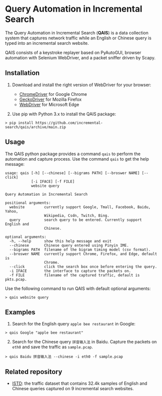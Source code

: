 # Query Automation in Incremental Search

The Query Automation in Incremental Search (**QAIS**) is a data collection system that captures network traffic while an English or Chinese query is typed into an incremental search website.

QAIS consists of a keystroke replayer based on PyAutoGUI, browser automation with Selenium WebDriver, and a packet sniffer driven by Scapy.

## Installation

1. Download and install the right version of WebDriver for your browser:

	* [ChromeDriver](https://chromedriver.chromium.org/downloads) for Google Chrome
	* [GeckoDriver](https://github.com/mozilla/geckodriver/releases/) for Mozilla Firefox
	* [WebDriver](https://developer.microsoft.com/en-us/microsoft-edge/tools/webdriver/) for Microsoft Edge

2. Use pip with Python 3.x to install the QAIS package:

```
> pip install https://github.com/incremental-search/qais/archive/main.zip
```


## Usage

The QAIS python package provides a command `qais` to perform the automation and capture process. Use the command `qais` to get the help message:

```
usage: qais [-h] [--chinese] [--bigrams PATH] [--broswer NAME] [--click]
            [-i IFACE] [-f FILE]
            website query

Query Automation in Incremental Search

positional arguments:
  website         currently support Google, Tmall, Facebook, Baidu, Yahoo,
                  Wikipedia, Csdn, Twitch, Bing.
  query           search query to be entered. Currently support English and
                  Chinese.

optional arguments:
  -h, --help      show this help message and exit
  --chinese       Chinese query entered using Pinyin IME.
  --bigrams PATH  filename of the bigram timing model (csv format).
  --broswer NAME  currently support Chrome, Firefox, and Edge, default is
                  Chrome.
  --click         click the search box once before entering the query.
  -i IFACE        the interface to capture the packets on.
  -f FILE         filename of the captured traffic, default is pkts.pcap.
```

Use the following command to run QAIS with default optional arguments:

```
> qais website query
```


## Examples

1. Search for the English query `apple bee restaurant` in Google:

```
> qais Google "apple bee restaurant"
```

2. Search for the Chinese query `拼音输入法` in Baidu. Capture the packets on `eth0` and save the traffic as `sample.pcap`.
```
> qais Baidu 拼音输入法 --chinese -i eth0 -f sample.pcap
```


## Related repository

* [ISTD](https://github.com/incremental-search/istd): the traffic dataset that contains 32.4k samples of English and Chinese queries captured on 9 incremental search websites.
